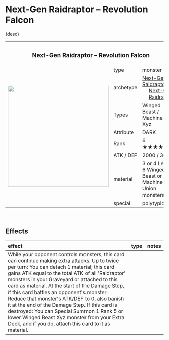 # Next-Gen Raidraptor – Revolution Falcon

{desc}


<table>
  <tr>
    <th colspan="3"> <h3> Next-Gen Raidraptor – Revolution Falcon </h3> </th>
  </tr>
  <tr>
    <td rowspan="9"> <img src="../../../.assets/cards/xyz/Next-Gen Raidraptor Revolution Falcon.png" width="320px"> </td>
  </tr>
  <tr>
    <td> type </td>
    <td> monster </td>
  </tr>
  <tr>
    <td> archetype </td>
    <td> <a href="../../archetypes/Next-Gen Raidraptor.md">Next-Gen Raidraptor</a> <br> &emsp; <a href="../../archetypes/Next-Gen.md">Next-Gen</a> <br> &emsp; <a href="https://yugipedia.com/wiki/Raidraptor">Raidraptor</a> </td>
  </tr>
  <tr>
    <td> Types </td>
    <td> Winged Beast / Machine / Xyz </td>
  </tr>
  <tr>
    <td> Attribute </td>
    <td> DARK </td>
  </tr>
  <tr>
    <td> Rank </td>
    <td> 6 ★★★★★★ </td>
  </tr>
  <tr>
    <td> ATK / DEF </td>
    <td> 2000 / 3000 </td>
  </tr>
  <tr>
    <td> material </td>
    <td> 3 or 4 Level 6 Winged Beast or Machine Union monsters </td>
  </tr>
  <tr>
    <td> special </td>
    <td> polytypical </td>
  </tr>
</table>


<br>


## Effects

| effect | type | notes |
| :----- | :--- | :---- |
| While your opponent controls monsters, this card can continue making extra attacks. Up to twice per turn: You can detach 1 material; this card gains ATK equal to the total ATK of all 'Raidraptor' monsters in your Graveyard or attached to this card as material. At the start of the Damage Step, if this card battles an opponent's monster: Reduce that monster's ATK/DEF to 0, also banish it at the end of the Damage Step. If this card is destroyed: You can Special Summon 1 Rank 5 or lower Winged Beast Xyz monster from your Extra Deck, and if you do, attach this card to it as material. |

